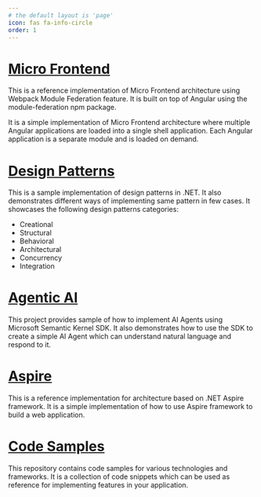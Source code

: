```yaml
---
# the default layout is 'page'
icon: fas fa-info-circle
order: 1
---
```



# [Micro Frontend](https://github.com/pravinchandankhede/microfrontend)
This is a reference implementation of Micro Frontend architecture using Webpack Module Federation feature. It is built on top of Angular using the module-federation npm package.

It is a simple implementation of Micro Frontend architecture where multiple Angular applications are loaded into a single shell application. Each Angular application is a separate module and is loaded on demand.


# [Design Patterns](https://github.com/pravinchandankhede/designpatterns)
This is a sample implementation of design patterns in .NET. It also demonstrates different ways of implementing same pattern in few cases.
It showcases the following design patterns categories:
- Creational
- Structural
- Behavioral
- Architectural
- Concurrency
- Integration

# [Agentic AI](https://github.com/pravinchandankhede/agenticai)
This project provides sample of how to implement AI Agents using Microsoft Semantic Kernel SDK. It also demonstrates how to use the SDK to create a simple AI Agent which can understand natural language and respond to it.

# [Aspire](https://github.com/pravinchandankhede/aspire)
This is a reference implementation for architecture based on .NET Aspire framework. It is a simple implementation of how to use Aspire framework to build a web application.

# [Code Samples](https://github.com/pravinchandankhede/codesamples)
This repository contains code samples for various technologies and frameworks. It is a collection of code snippets which can be used as reference for implementing features in your application.
